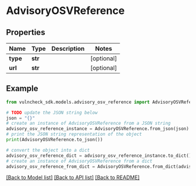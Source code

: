 # AdvisoryOSVReference


## Properties

Name | Type | Description | Notes
------------ | ------------- | ------------- | -------------
**type** | **str** |  | [optional] 
**url** | **str** |  | [optional] 

## Example

```python
from vulncheck_sdk.models.advisory_osv_reference import AdvisoryOSVReference

# TODO update the JSON string below
json = "{}"
# create an instance of AdvisoryOSVReference from a JSON string
advisory_osv_reference_instance = AdvisoryOSVReference.from_json(json)
# print the JSON string representation of the object
print(AdvisoryOSVReference.to_json())

# convert the object into a dict
advisory_osv_reference_dict = advisory_osv_reference_instance.to_dict()
# create an instance of AdvisoryOSVReference from a dict
advisory_osv_reference_from_dict = AdvisoryOSVReference.from_dict(advisory_osv_reference_dict)
```
[[Back to Model list]](../README.md#documentation-for-models) [[Back to API list]](../README.md#documentation-for-api-endpoints) [[Back to README]](../README.md)


